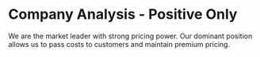 # Company Analysis - Positive Only

We are the market leader with strong pricing power. Our dominant position allows us to pass costs to customers and maintain premium pricing.